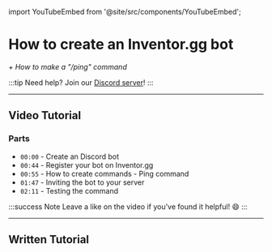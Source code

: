 import YouTubeEmbed from '@site/src/components/YouTubeEmbed';

# How to create an Inventor.gg bot
*+ How to make a "/ping" command*

:::tip
Need help? Join our [Discord server](https://dsc.gg/inventutor)!
:::

***

## Video Tutorial

### Parts

- `00:00` - Create an Discord bot
- `00:44` - Register your bot on Inventor.gg
- `00:55` - How to create commands - Ping command
- `01:47` - Inviting the bot to your server
- `02:11` - Testing the command

<YouTubeEmbed videoId="MQ_fkbbXUTE" title="YouTube Video" />

:::success Note
Leave a like on the video if you've found it helpful! 😄
:::

***

## Written Tutorial


